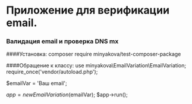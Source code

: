 # Приложение для верификации email. 
### Валидация email и проверка DNS mx

####Установка:
composer require minyakova/test-composer-package

####Обращение к классу:
use minyakova\EmailVariation\EmailVariation;
require_once('vendor/autoload.php');

$emailVar = 'Ваш email';

$app = new EmailVariation($emailVar); 
$app->run();


